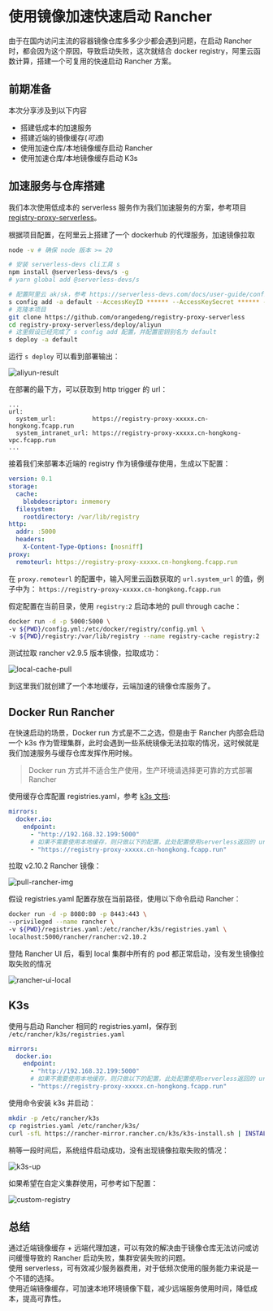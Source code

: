 # 使用镜像加速快速启动 Rancher

由于在国内访问主流的容器镜像仓库多多少少都会遇到问题，在启动 Rancher 时，都会因为这个原因，导致启动失败，这次就结合 docker registry，阿里云函数计算，搭建一个可复用的快速启动 Rancher 方案。

## 前期准备

本次分享涉及到以下内容

- 搭建低成本的加速服务
- 搭建近端的镜像缓存(_可选_)
- 使用加速仓库/本地镜像缓存启动 Rancher
- 使用加速仓库/本地镜像缓存启动 K3s

## 加速服务与仓库搭建

我们本次使用低成本的 serverless 服务作为我们加速服务的方案，参考项目 [registry-proxy-serverless](https://github.com/orangedeng/registry-proxy-serverless)。

根据项目配置，在阿里云上搭建了一个 dockerhub 的代理服务，加速镜像拉取

```bash
node -v # 确保 node 版本 >= 20

# 安装 serverless-devs cli工具 s
npm install @serverless-devs/s -g
# yarn global add @serverless-devs/s

# 配置阿里云 ak/sk，参考 https://serverless-devs.com/docs/user-guide/config
s config add -a default --AccessKeyID ****** --AccessKeySecret ****** -f
# 克隆本项目
git clone https://github.com/orangedeng/registry-proxy-serverless
cd registry-proxy-serverless/deploy/aliyun
# 这里假设已经完成了 s config add 配置，并配置密钥别名为 default
s deploy -a default
```

运行 `s deploy` 可以看到部署输出：

![aliyun-result](./img/阿里云部署结果.png)

在部署的最下方，可以获取到 http trigger 的 url：

```console
...
url:
  system_url:          https://registry-proxy-xxxxx.cn-hongkong.fcapp.run
  system_intranet_url: https://registry-proxy-xxxxx.cn-hongkong-vpc.fcapp.run
...
```

接着我们来部署本近端的 registry 作为镜像缓存使用，生成以下配置：

```yaml
version: 0.1
storage:
  cache:
    blobdescriptor: inmemory
  filesystem:
    rootdirectory: /var/lib/registry
http:
  addr: :5000
  headers:
    X-Content-Type-Options: [nosniff]
proxy:
  remoteurl: https://registry-proxy-xxxxx.cn-hongkong.fcapp.run
```

在 `proxy.remoteurl` 的配置中，输入阿里云函数获取的 `url.system_url` 的值，例子中为： `https://registry-proxy-xxxxx.cn-hongkong.fcapp.run`

假定配置在当前目录，使用 `registry:2` 启动本地的 pull through cache：

```bash
docker run -d -p 5000:5000 \
-v ${PWD}/config.yml:/etc/docker/registry/config.yml \
-v ${PWD}/registry:/var/lib/registry --name registry-cache registry:2
```

测试拉取 rancher v2.9.5 版本镜像，拉取成功：

![local-cache-pull](./img/cache-pull-result.png)

到这里我们就创建了一个本地缓存，云端加速的镜像仓库服务了。

## Docker Run Rancher

在快速启动的场景，Docker run 方式是不二之选，但是由于 Rancher 内部会启动一个 k3s 作为管理集群，此时会遇到一些系统镜像无法拉取的情况，这时候就是我们加速服务与缓存仓库发挥作用时候。

> Docker run 方式并不适合生产使用，生产环境请选择更可靠的方式部署 Rancher

使用缓存仓库配置 registries.yaml，参考 [k3s 文档](https://docs.k3s.io/zh/installation/registry-mirror?_highlight=registries#enabling-registry-mirroring):

```yaml
mirrors:
  docker.io:
    endpoint:
      - "http://192.168.32.199:5000"
      # 如果不需要使用本地缓存，则只做以下的配置，此处配置使用serverless返回的 url.system_url 地址：
      - "https://registry-proxy-xxxxx.cn-hongkong.fcapp.run"
```

拉取 v2.10.2 Rancher 镜像：

![pull-rancher-img](./img/pull-rancher-img.png)

假设 registries.yaml 配置存放在当前路径，使用以下命令启动 Rancher：

```bash
docker run -d -p 8080:80 -p 8443:443 \
--privileged --name rancher \
-v ${PWD}/registries.yaml:/etc/rancher/k3s/registries.yaml \
localhost:5000/rancher/rancher:v2.10.2
```

登陆 Rancher UI 后，看到 local 集群中所有的 pod 都正常启动，没有发生镜像拉取失败的情况

![rancher-ui-local](./img/rancher-ui-local.png)

## K3s

使用与启动 Rancher 相同的 registries.yaml，保存到 `/etc/rancher/k3s/registries.yaml`

```yaml
mirrors:
  docker.io:
    endpoint:
      - "http://192.168.32.199:5000"
      # 如果不需要使用本地缓存，则只做以下的配置，此处配置使用serverless返回的 url.system_url 地址：
      - "https://registry-proxy-xxxxx.cn-hongkong.fcapp.run"
```

使用命令安装 k3s 并启动：

```bash
mkdir -p /etc/rancher/k3s
cp registries.yaml /etc/rancher/k3s/
curl -sfL https://rancher-mirror.rancher.cn/k3s/k3s-install.sh | INSTALL_K3S_MIRROR=cn INSTALL_K3S_VERSION=v1.31.5+k3s1 sh -
```

稍等一段时间后，系统组件启动成功，没有出现镜像拉取失败的情况：

![k3s-up](./img/k3s-up.png)

如果希望在自定义集群使用，可参考如下配置：

![custom-registry](./img/custom-registry.png)

## 总结

通过近端镜像缓存 + 远端代理加速，可以有效的解决由于镜像仓库无法访问或访问缓慢导致的 Rancher 启动失败，集群安装失败的问题。  
使用 serverless，可有效减少服务器费用，对于低频次使用的服务能力来说是一个不错的选择。  
使用近端镜像缓存，可加速本地环境镜像下载，减少远端服务使用时间，降低成本，提高可靠性。
